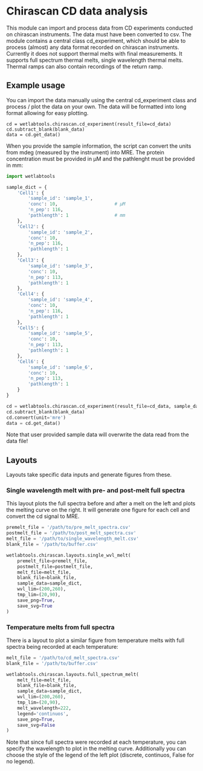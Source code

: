 # Chirascan CD data analysis
This module can import and process data from CD experiments conducted on chirascan instruments. The data must have been converted to csv. The module contains a central class cd_experiment, which should be able to process (almost) any data format recorded on chirascan instruments. Currently it does not support thermal melts with final measurements. It supports full spectrum thermal melts, single wavelength thermal melts. Thermal ramps can also contain recordings of the return ramp.

## Example usage
You can import the data manually using the central cd_experiment class and process / plot the data on your own. The data will be formatted into long format allowing for easy plotting.
```
cd = wetlabtools.chirascan.cd_experiment(result_file=cd_data)
cd.subtract_blank(blank_data)
data = cd.get_data()
```

When you provide the sample information, the script can convert the units from mdeg (measured by the instrument) into MRE. The protein concentration must be provided in µM and the pathlenght must be provided in mm:
```python
import wetlabtools

sample_dict = {
    'Cell1': {
        'sample_id': 'sample_1',
        'conc': 10,                     # µM
        'n_pep': 116,
        'pathlength': 1                 # mm
    },
    'Cell2': {
        'sample_id': 'sample_2',
        'conc': 10,
        'n_pep': 116,
        'pathlength': 1
    },
    'Cell3': {
        'sample_id': 'sample_3',
        'conc': 10,
        'n_pep': 113,
        'pathlength': 1
    },
    'Cell4': {
        'sample_id': 'sample_4',
        'conc': 10,
        'n_pep': 116,
        'pathlength': 1
    },
    'Cell5': {
        'sample_id': 'sample_5',
        'conc': 10,
        'n_pep': 113,
        'pathlength': 1
    },
    'Cell6': {
        'sample_id': 'sample_6',
        'conc': 10,
        'n_pep': 113,
        'pathlength': 1
    }
}

cd = wetlabtools.chirascan.cd_experiment(result_file=cd_data, sample_data=sample_dict)
cd.subtract_blank(blank_data)
cd.convert(unit='mre')
data = cd.get_data()
```
Note that user provided sample data will overwrite the data read from the data file!

## Layouts
Layouts take specific data inputs and generate figures from these. 
### Single wavelength melt with pre- and post-melt full spectra
This layout plots the full spectra before and after a melt on the left and plots the melting curve on the right. It will generate one figure for each cell and convert the cd signal to MRE.
```python
premelt_file = '/path/to/pre_melt_spectra.csv'
postmelt_file = '/path/to/post_melt_spectra.csv'
melt_file = '/path/to/single_wavelength_melt.csv'
blank_file = '/path/to/buffer.csv'

wetlabtools.chirascan.layouts.single_wvl_melt(
    premelt_file=premelt_file, 
    postmelt_file=postmelt_file, 
    melt_file=melt_file, 
    blank_file=blank_file, 
    sample_data=sample_dict, 
    wvl_lim=(200,260), 
    tmp_lim=(20,90), 
    save_png=True, 
    save_svg=True
)
```

### Temperature melts from full spectra
There is a layout to plot a similar figure from temperature melts with full spectra being recorded at each temperature:

```python
melt_file = '/path/to/cd_melt_spectra.csv'
blank_file = '/path/to/buffer.csv'

wetlabtools.chirascan.layouts.full_spectrum_melt(
    melt_file=melt_file, 
    blank_file=blank_file, 
    sample_data=sample_dict, 
    wvl_lim=(200,260), 
    tmp_lim=(20,90), 
    melt_wavelength=222,
    legend='continuos',
    save_png=True, 
    save_svg=False
)
```
Note that since full spectra were recorded at each temperature, you can specify the wavelength to plot in the melting curve. Additionally you can choose the style of the legend of the left plot (discrete, continuos, False for no legend).